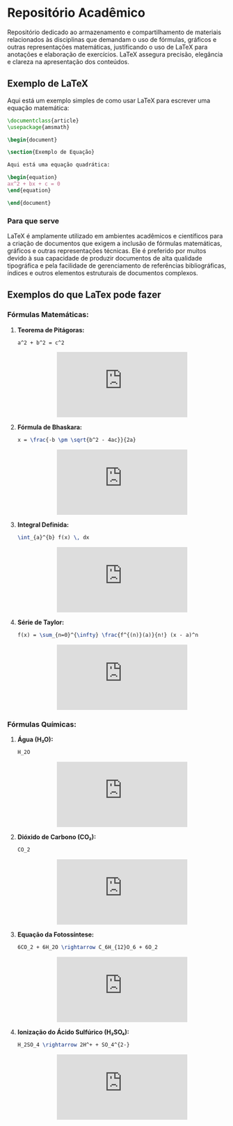# Repositório Acadêmico

Repositório dedicado ao armazenamento e compartilhamento de materiais relacionados às disciplinas que demandam o uso de fórmulas, gráficos e outras representações matemáticas, justificando o uso de LaTeX para anotações e elaboração de exercícios. LaTeX assegura precisão, elegância e clareza na apresentação dos conteúdos.

## Exemplo de LaTeX

Aqui está um exemplo simples de como usar LaTeX para escrever uma equação matemática:

```latex
\documentclass{article}
\usepackage{amsmath}

\begin{document}

\section{Exemplo de Equação}

Aqui está uma equação quadrática:

\begin{equation}
ax^2 + bx + c = 0
\end{equation}

\end{document}
```

### Para que serve

LaTeX é amplamente utilizado em ambientes acadêmicos e científicos para a criação de documentos que exigem a inclusão de fórmulas matemáticas, gráficos e outras representações técnicas. Ele é preferido por muitos devido à sua capacidade de produzir documentos de alta qualidade tipográfica e pela facilidade de gerenciamento de referências bibliográficas, índices e outros elementos estruturais de documentos complexos.
## Exemplos do que LaTex pode fazer

### **Fórmulas Matemáticas:**

1. **Teorema de Pitágoras:**

    ```latex
    a^2 + b^2 = c^2
    ```

    <div align="center">

    ![a² + b² = c²](https://latex.codecogs.com/svg.latex?%5Ccolor%7Bwhite%7D%20a%5E2%20%2B%20b%5E2%20%3D%20c%5E2)

    </div>

2. **Fórmula de Bhaskara:**

    ```latex
    x = \frac{-b \pm \sqrt{b^2 - 4ac}}{2a}
    ```

    <div align="center">

    ![x = \frac{-b \pm \sqrt{b² - 4ac}}{2a}](https://latex.codecogs.com/svg.latex?%5Ccolor%7Bwhite%7D%20x%20%3D%20%5Cfrac%7B-b%20%5Cpm%20%5Csqrt%7Bb%5E2%20-%204ac%7D%7D%7B2a%7D)

    </div>

3. **Integral Definida:**

    ```latex
    \int_{a}^{b} f(x) \, dx
    ```

    <div align="center">

    ![\int_{a}^{b} f(x) \, dx](https://latex.codecogs.com/svg.latex?%5Ccolor%7Bwhite%7D%20%5Cint_%7Ba%7D%5E%7Bb%7D%20f%28x%29%20%5C%2C%20dx)
    
    </div>

4. **Série de Taylor:**

    ```latex
    f(x) = \sum_{n=0}^{\infty} \frac{f^{(n)}(a)}{n!} (x - a)^n
    ```

    <div align="center">

    ![f(x) = \sum_{n=0}^{\infty} \frac{f^{(n)}(a)}{n!} (x - a)^n](https://latex.codecogs.com/svg.latex?%5Ccolor%7Bwhite%7D%20f%28x%29%20%3D%20%5Csum_%7Bn%3D0%7D%5E%7B%5Cinfty%7D%20%5Cfrac%7Bf%5E%7B%28n%29%7D%28a%29%7D%7Bn%21%7D%20%28x%20-%20a%29%5En)

    </div>

### **Fórmulas Químicas:**

1. **Água (H₂O):**

    ```latex
    H_2O
    ```

    <div align="center">

    ![H₂O](https://latex.codecogs.com/svg.latex?%5Ccolor%7Bwhite%7D%20H_2O)
    
    </div>

2. **Dióxido de Carbono (CO₂):**

    ```latex
    CO_2
    ```

    <div align="center">

    ![CO₂](https://latex.codecogs.com/svg.latex?%5Ccolor%7Bwhite%7D%20CO_2)
    
    </div>

3. **Equação da Fotossíntese:**

    ```latex
    6CO_2 + 6H_2O \rightarrow C_6H_{12}O_6 + 6O_2
    ```

    <div align="center">

    ![6CO₂ + 6H₂O → C₆H₁₂O₆ + 6O₂](https://latex.codecogs.com/svg.latex?%5Ccolor%7Bwhite%7D%206CO_2%20%2B%206H_2O%20%5Crightarrow%20C_6H_%7B12%7DO_6%20%2B%206O_2)

    </div>

4. **Ionização do Ácido Sulfúrico (H₂SO₄):**

    ```latex
    H_2SO_4 \rightarrow 2H^+ + SO_4^{2-}
    ```

    <div align="center">

    ![H₂SO₄ → 2H⁺ + SO₄²⁻](https://latex.codecogs.com/svg.latex?%5Ccolor%7Bwhite%7D%20H_2SO_4%20%5Crightarrow%202H%5E%2B%20%2B%20SO_4%5E%7B2-%7D)
    
    </div>
